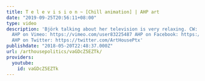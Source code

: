 ```yaml
---
title: T e l e v i s i o n ~ [Chill animation] | AHP art
date: "2019-09-25T20:56:11+08:00"
type: video
description: 'Björk talking about her television is very relaxing. CW: flashing lights
  AHP on Vimeo: https://vimeo.com/user83225487 AHP on Facebook: https://www.facebook.com/arthousepolitics/
  AHP on Twitter: https://twitter.com/ArtHousePtx'
publishdate: "2018-05-20T22:48:37.000Z"
url: /arthousepolitics/vaGDcZ5EZTk/
providers:
  youtube:
    id: vaGDcZ5EZTk
---
```

